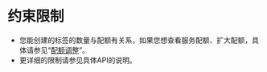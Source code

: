 # 约束限制<a name="ZH-CN_TOPIC_0170587801"></a>

-   您能创建的标签的数量与配额有关系，如果您想查看服务配额、扩大配额，具体请参见“[配额调整](https://support.huaweicloud.com/usermanual-tms/zh-cn_topic_0153684521.html)”。
-   更详细的限制请参见具体API的说明。

